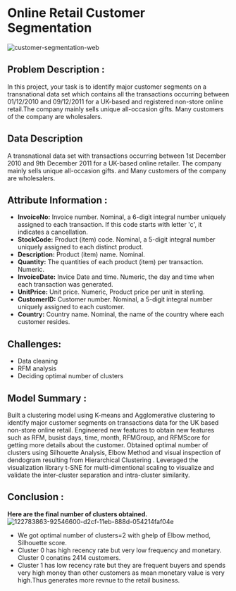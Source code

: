 # Online Retail Customer Segmentation
![customer-segmentation-web](https://user-images.githubusercontent.com/60965420/205491683-19739c7a-68a8-4fc4-a2ff-30f98b56e1d0.jpg)
## Problem Description :
In this project, your task is to identify major customer segments on a transnational data set which contains all the transactions occurring between 01/12/2010 and 09/12/2011 for a UK-based and registered non-store online retail.The company mainly sells unique all-occasion gifts. Many customers of the company are wholesalers.
## Data Description
A transnational data set with transactions occurring between 1st December 2010 and 9th December 2011 for a UK-based online retailer. The company mainly sells unique all-occasion gifts. and Many customers of the company are wholesalers.
## Attribute Information :
* **InvoiceNo:** Invoice number. Nominal, a 6-digit integral number uniquely assigned to each transaction. If this code starts with letter 'c', it indicates a cancellation.
* **StockCode:** Product (item) code. Nominal, a 5-digit integral number uniquely assigned to each distinct product. 
* **Description:** Product (item) name. Nominal. 
* **Quantity:** The quantities of each product (item) per transaction. Numeric. 
* **InvoiceDate:** Invice Date and time. Numeric, the day and time when each transaction was generated. 
* **UnitPrice:** Unit price. Numeric, Product price per unit in sterling. 
* **CustomerID:** Customer number. Nominal, a 5-digit integral number uniquely assigned to each customer. 
* **Country:** Country name. Nominal, the name of the country where each customer resides.
## Challenges:
* Data cleaning
* RFM analysis
* Deciding optimal number of clusters
## Model Summary :
Built a clustering model using K-means and Agglomerative clustering to identify major customer segments on transactions data for the UK based non-store online retail. Engineered new features to obtain new features such as RFM, busist days, time, month, RFMGroup, and RFMScore for getting more details about the customer. Obtained optimal number of clusters using Silhouette Analysis, Elbow Method and visual inspection of dendogram resulting from Hierarchical Clustering . Leveraged the visualization library t-SNE for multi-dimentional scaling to visualize and validate the inter-cluster separation and intra-cluster similarity.
## Conclusion :
**Here are the final number of clusters obtained.**
![122783863-92546600-d2cf-11eb-888d-054214faf04e](https://user-images.githubusercontent.com/60965420/205822941-2be0c323-efed-4f88-bfd1-4a0385faed04.png)
* We got optimal number of clusters=2 with ghelp of Elbow method, Silhouette score.
* Cluster 0 has high recency rate but very low frequency and monetary. Cluster 0 conatins 2414 customers.
* Cluster 1 has low recency rate but they are frequent buyers and spends very high money than other customers as mean monetary value is very high.Thus generates more revnue to the retail business.

